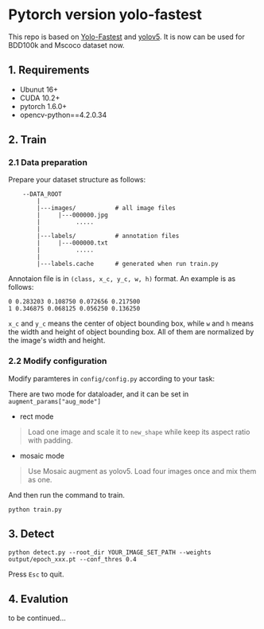 # Pytorch version yolo-fastest

This repo is based on [Yolo-Fastest](https://github.com/dog-qiuqiu/Yolo-Fastest) and [yolov5](https://github.com/ultralytics/yolov5). It is now can be used for BDD100k and Mscoco dataset now.

## 1. Requirements
- Ubunut 16+
- CUDA 10.2+
- pytorch 1.6.0+
- opencv-python==4.2.0.34

## 2. Train

### 2.1 Data preparation
Prepare your dataset structure as follows: 

```
    --DATA_ROOT
        |
        |---images/           # all image files
        |     |---000000.jpg
        |          .....
        |
        |---labels/           # annotation files
        |     |---000000.txt 
        |          .....
        |
        |---labels.cache      # generated when run train.py
```

Annotaion file is in `(class, x_c, y_c, w, h)` format. An example is as follows:
```
0 0.283203 0.108750 0.072656 0.217500 
1 0.346875 0.068125 0.056250 0.136250 
```

`x_c` and `y_c` means the center of object bounding box, while `w` and `h` means the width and height of object bounding box. All of them are normalized by the image's width and height.

### 2.2 Modify configuration

Modify paramteres in `config/config.py` according to your task:

There are two mode for dataloader, and it can be set in `augment_params["aug_mode"]`
- rect mode 
 > Load one image and scale it to `new_shape` while keep its aspect ratio with padding.
- mosaic mode
 > Use Mosaic augment as yolov5. Load four images once and mix them as one. 

And then run the command to train.
```
python train.py
```

## 3. Detect
```
python detect.py --root_dir YOUR_IMAGE_SET_PATH --weights output/epoch_xxx.pt --conf_thres 0.4
```
Press `Esc` to quit. 

## 4. Evalution

to be continued...